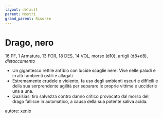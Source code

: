```yaml
---
layout: default
parent: Mostri
grand_parent: Risorse
---
```


# Drago, nero
16 PF, 1 Armatura, 13 FOR, 18 DES, 14 VOL, morso (d10), artigli (d8+d8), _distaccamento_
- Un gigantesco rettile anfibio con lucide scaglie nere. Vive nelle paludi e in altri ambienti ostili e allagati.
- Estremamente crudele e violento, fa uso degli ambienti oscuri e difficili e della sua sorprendente agilità per separare le proprie vittime e ucciderle una a una.
- Qualsiasi tiro salvezza contro danno critico provocato dal morso del drago fallisce in automatico, a causa della sua potente saliva acida.

autore: [xenio](https://xenioinabottle.blogspot.com)
